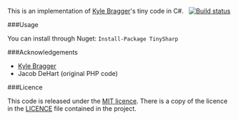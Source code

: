 ﻿This is an implementation of [Kyle Bragger](http://kylewritescode.com/)'s tiny code in C#.
﻿
﻿
﻿[![Build status](https://ci.appveyor.com/api/projects/status/rupq5t79epb8yi0i)](https://ci.appveyor.com/project/pierskarsenbarg/tinysharp)


###Usage

You can install through Nuget: `Install-Package TinySharp`

###Acknowledgements

* [Kyle Bragger](https://github.com/kylebragger/tiny)
* Jacob DeHart (original PHP code)

###Licence

This code is released under the [MIT licence](http://www.opensource.org/licenses/mit-license.php). There is a copy of the licence in the [LICENCE](https://raw.githubusercontent.com/pierskarsenbarg/tinysharp/master/LICENCE) file contained in the project.
